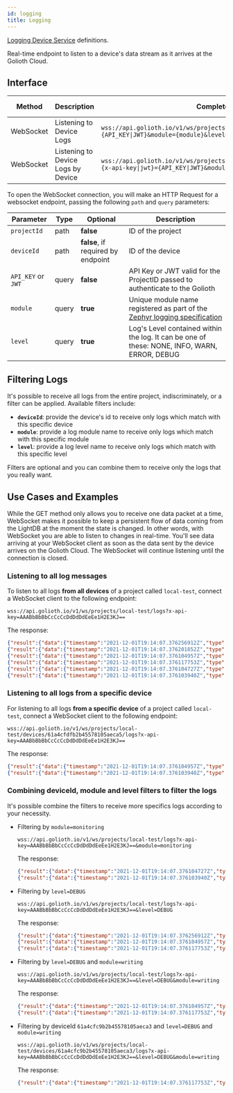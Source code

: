 ```yaml
---
id: logging
title: Logging
---
```


[Logging Device Service](/device-management/logging) definitions.

Real-time endpoint to listen to a device's data stream as it arrives at the Golioth Cloud.

## Interface

| Method    | Description                        | Complete Endpoint                                                                                                                     | Content Format |
| --------- | ---------------------------------- | ------------------------------------------------------------------------------------------------------------------------------------- | -------------- |
| WebSocket | Listening to Device Logs           | `wss://api.golioth.io/v1/ws/projects/{projectId}/logs?{x-api-key\|jwt}={API_KEY\|JWT}&module={module}&level={level}`                    | JSON           |
| WebSocket | Listening to Device Logs by Device | `wss://api.golioth.io/v1/ws/projects/{projectId}/devices/{deviceId}/logs?{x-api-key\|jwt}={API_KEY\|JWT}&module={module}&level={level}` | JSON           |

To open the WebSocket connection, you will make an HTTP Request for a websocket endpoint, passing the following `path` and `query` parameters:

| Parameter          | Type  | Optional                           | Description                                                                                  |
| ------------------ | ----- | ---------------------------------- | -------------------------------------------------------------------------------------------- |
| `projectId`        | path  | **false**                          | ID of the project                                                                            |
| `deviceId`         | path  | **false**, if required by endpoint | ID of the device                                                                             |
| `API_KEY` or `JWT` | query | **false**                          | API Key or JWT valid for the ProjectID passed to authenticate to the Golioth                 |
| `module`           | query | **true**                           | Unique module name registered as part of the [Zephyr logging specification](https://docs.zephyrproject.org/latest/reference/logging/index.html#logging-in-a-module)|
| `level`            | query | **true**                           | Log's Level contained within the log. It can be one of these: NONE, INFO, WARN, ERROR, DEBUG |

## Filtering Logs

It's possible to receive all logs from the entire project, indiscriminately, or a filter can be applied. Available filters include:

- **`deviceId`**: provide the device's id to receive only logs which match with this specific device
- **`module`**: provide a log module name to receive only logs which match with this specific module
- **`level`**: provide a log level name to receive only logs which match with this specific level

Filters are optional and you can combine them to receive only the logs that you really want.

## Use Cases and Examples

While the GET method only allows you to receive one data packet at a time, WebSocket makes it possible to keep a persistent flow of data coming from the LightDB at the moment the state is changed. In other words, with WebSocket you are able to listen to changes in real-time. You'll see data arriving at your WebSocket client as soon as the data sent by the device arrives on the Golioth Cloud. The WebSocket will continue listening until the connection is closed.

### Listening to all log messages

To listen to all logs **from all devices** of a project called `local-test`, connect a WebSocket client to the following endpoint:

```
wss://api.golioth.io/v1/ws/projects/local-test/logs?x-api-key=AAABbBbBbCcCcCcDdDdDdEeEe1H2E3KJ==
```

The response:

```json
{"result":{"data":{"timestamp":"2021-12-01T19:14:07.376256912Z","type":"LOGGING","level":"DEBUG","module":"golioth_logging","moduleId":"","message":"Log 1: 33","metadata":{"func":"func_1","index":214,"uptime":172271000},"deviceId":"61a4cfc9b2b45578105aeca3"}}}
{"result":{"data":{"timestamp":"2021-12-01T19:14:07.376201852Z","type":"LOGGING","level":"INFO","module":"golioth_logging","moduleId":"","message":"Counter hexdump","metadata":{"hexdump":"IQAAAA==","index":218,"uptime":172271000},"deviceId":"61a4cfc9b2b45578105aeca3"}}}
{"result":{"data":{"timestamp":"2021-12-01T19:14:07.376104957Z","type":"LOGGING","level":"DEBUG","module":"writing","moduleId":"","message":"Log 2: 33","metadata":{"func":"func_2","index":215,"uptime":172271000},"deviceId":"61a4cfdfb2b45578105aeca5"}}}
{"result":{"data":{"timestamp":"2021-12-01T19:14:07.376117753Z","type":"LOGGING","level":"DEBUG","module":"writing","moduleId":"","message":"Debug info! 33","metadata":{"func":"main","index":213,"uptime":172271000},"deviceId":"61a4cfc9b2b45578105aeca3"}}}
{"result":{"data":{"timestamp":"2021-12-01T19:14:07.376104727Z","type":"LOGGING","level":"ERROR","module":"monitoring","moduleId":"","message":"Err: 33","metadata":{"index":217,"uptime":172271000},"deviceId":"61a4cfc9b2b45578105aeca3"}}}
{"result":{"data":{"timestamp":"2021-12-01T19:14:07.376103940Z","type":"LOGGING","level":"WARN","module":"monitoring","moduleId":"","message":"Warn: 33","metadata":{"index":216,"uptime":172271000},"deviceId":"61a4cfdfb2b45578105aeca5"}}}
```

### Listening to all logs from a specific device

For listening to all logs **from a specific device** of a project called `local-test`, connect a WebSocket client to the following endpoint:

```
wss://api.golioth.io/v1/ws/projects/local-test/devices/61a4cfdfb2b45578105aeca5/logs?x-api-key=AAABbBbBbCcCcCcDdDdDdEeEe1H2E3KJ==
```

The response:

```json
{"result":{"data":{"timestamp":"2021-12-01T19:14:07.376104957Z","type":"LOGGING","level":"DEBUG","module":"writing","moduleId":"","message":"Log 2: 33","metadata":{"func":"func_2","index":215,"uptime":172271000},"deviceId":"61a4cfdfb2b45578105aeca5"}}}
{"result":{"data":{"timestamp":"2021-12-01T19:14:07.376103940Z","type":"LOGGING","level":"WARN","module":"monitoring","moduleId":"","message":"Warn: 33","metadata":{"index":216,"uptime":172271000},"deviceId":"61a4cfdfb2b45578105aeca5"}}}
```

### Combining deviceId, module and level filters to filter the logs

It's possible combine the filters to receive more specifics logs according to your necessity.

- Filtering by `module=monitoring`

  ```
  wss://api.golioth.io/v1/ws/projects/local-test/logs?x-api-key=AAABbBbBbCcCcCcDdDdDdEeEe1H2E3KJ==&module=monitoring
  ```

  The response:

  ```json
  {"result":{"data":{"timestamp":"2021-12-01T19:14:07.376104727Z","type":"LOGGING","level":"ERROR","module":"monitoring","moduleId":"","message":"Err: 33","metadata":{"index":217,"uptime":172271000},"deviceId":"61a4cfc9b2b45578105aeca3"}}}
  {"result":{"data":{"timestamp":"2021-12-01T19:14:07.376103940Z","type":"LOGGING","level":"WARN","module":"monitoring","moduleId":"","message":"Warn: 33","metadata":{"index":216,"uptime":172271000},"deviceId":"61a4cfdfb2b45578105aeca5"}}}
  ```

- Filtering by `level=DEBUG`

  ```
  wss://api.golioth.io/v1/ws/projects/local-test/logs?x-api-key=AAABbBbBbCcCcCcDdDdDdEeEe1H2E3KJ==&level=DEBUG
  ```

  The response:

  ```json
  {"result":{"data":{"timestamp":"2021-12-01T19:14:07.376256912Z","type":"LOGGING","level":"DEBUG","module":"golioth_logging","moduleId":"","message":"Log 1: 33","metadata":{"func":"func_1","index":214,"uptime":172271000},"deviceId":"61a4cfc9b2b45578105aeca3"}}}
  {"result":{"data":{"timestamp":"2021-12-01T19:14:07.376104957Z","type":"LOGGING","level":"DEBUG","module":"writing","moduleId":"","message":"Log 2: 33","metadata":{"func":"func_2","index":215,"uptime":172271000},"deviceId":"61a4cfdfb2b45578105aeca5"}}}
  {"result":{"data":{"timestamp":"2021-12-01T19:14:07.376117753Z","type":"LOGGING","level":"DEBUG","module":"writing","moduleId":"","message":"Debug info! 33","metadata":{"func":"main","index":213,"uptime":172271000},"deviceId":"61a4cfc9b2b45578105aeca3"}}}
  ```

- Filtering by `level=DEBUG` and `module=writing`

  ```
  wss://api.golioth.io/v1/ws/projects/local-test/logs?x-api-key=AAABbBbBbCcCcCcDdDdDdEeEe1H2E3KJ==&level=DEBUG&module=writing
  ```

  The response:

  ```json
  {"result":{"data":{"timestamp":"2021-12-01T19:14:07.376104957Z","type":"LOGGING","level":"DEBUG","module":"writing","moduleId":"","message":"Log 2: 33","metadata":{"func":"func_2","index":215,"uptime":172271000},"deviceId":"61a4cfdfb2b45578105aeca5"}}}
  {"result":{"data":{"timestamp":"2021-12-01T19:14:07.376117753Z","type":"LOGGING","level":"DEBUG","module":"writing","moduleId":"","message":"Debug info! 33","metadata":{"func":"main","index":213,"uptime":172271000},"deviceId":"61a4cfc9b2b45578105aeca3"}}}
  ```

- Filtering by deviceId `61a4cfc9b2b45578105aeca3` and `level=DEBUG` and `module=writing`

  ```
  wss://api.golioth.io/v1/ws/projects/local-test/devices/61a4cfc9b2b45578105aeca3/logs?x-api-key=AAABbBbBbCcCcCcDdDdDdEeEe1H2E3KJ==&level=DEBUG&module=writing
  ```

  The response:

  ```json
  {"result":{"data":{"timestamp":"2021-12-01T19:14:07.376117753Z","type":"LOGGING","level":"DEBUG","module":"writing","moduleId":"","message":"Debug info! 33","metadata":{"func":"main","index":213,"uptime":172271000},"deviceId":"61a4cfc9b2b45578105aeca3"}}}
  ```
